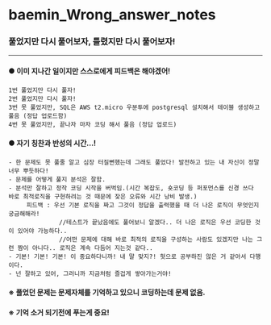 # baemin_Wrong_answer_notes
### 풀었지만 다시 풀어보자, 틀렸지만 다시 풀어보자!
* * *

#### ● 이미 지나간 일이지만 스스로에게 피드백은 해야겠어! 
    1번 풀었지만 다시 풀자! 
    2번 풀었지만 다시 풀자!
    3번 못 풀었지만, SQL은 AWS t2.micro 우분투에 postgresql 설치해서 테이블 생성하고 풀음 (정답 업로드함)
    4번 못 풀었지만, 끝나자 마자 코딩 해서 풀음 (정답 업로드)
    

#### ● 자기 칭찬과 반성의 시간...!
    - 한 문제도 못 풀줄 알고 심장 터질뻔했는데 그래도 풀었다! 발전하고 있는 내 자신이 정말 너무 뿌듯하다!
    - 문제를 어떻게 풀지 분석은 잘함.
    - 분석만 잘하고 정작 코딩 시작을 버벅임.(시간 복잡도, 숏코딩 등 퍼포먼스를 신경 쓰다 바로 최적로직을 구현하려는 것 때문에 잦은 오류와 시간 낭비 발생.)
         피드백 : 우선 기본 로직을 짜고 그것이 정답을 출력했을 때 더 나은 로직이 무엇인지 궁금해해라!
                  //테스트가 끝났음에도 풀어보니 알겠다.. 더 나은 로직은 우선 코딩한 것이 있어야 가능하다..
                  //어떤 문제에 대해 바로 최적의 로직을 구성하는 사람도 있겠지만 나는 그런 짬이 아니다.. 로직은 계속 다듬어 지는것 같다..
    - 기본! 기본! 기본! 이 중요하다니까! 내 말 맞지?! 헛으로 공부하진 않은 거 같아서 다행이다.
    - 넌 잘하고 있어, 그러니까 지금처럼 즐겁게 쌓아가는거야!

#### ※ 풀었던 문제는 문제자체를 기억하고 있으니 코딩하는데 문제 없음.
#### ※ 기억 소거 되기전에 푸는게 중요!
